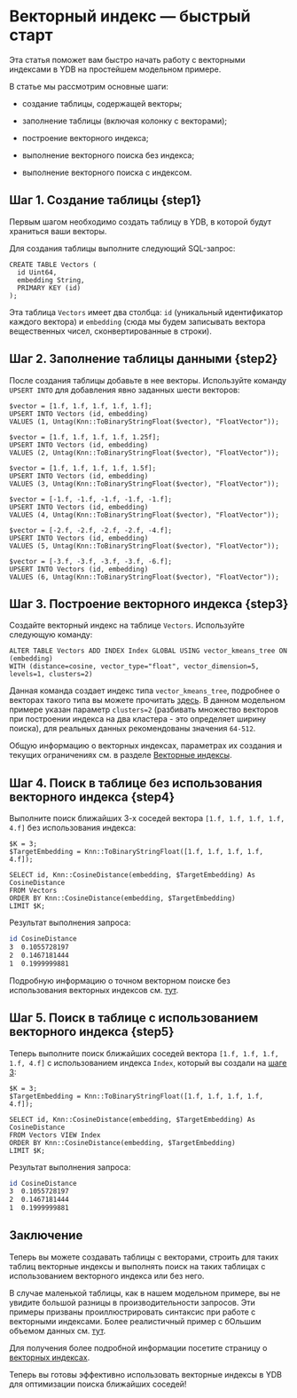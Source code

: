 # Векторный индекс — быстрый старт

Эта статья поможет вам быстро начать работу с векторными индексами в YDB на простейшем модельном примере.

В статье мы рассмотрим основные шаги:

* создание таблицы, содержащей векторы;

* заполнение таблицы (включая колонку с векторами);

* построение векторного индекса;

* выполнение векторного поиска без индекса;

* выполнение векторного поиска с индексом.

## Шаг 1. Создание таблицы {step1}

Первым шагом необходимо создать таблицу в YDB, в которой будут храниться ваши векторы.

Для создания таблицы выполните следующий SQL-запрос:

```yql
CREATE TABLE Vectors (
  id Uint64,
  embedding String,
  PRIMARY KEY (id)
);
```

Эта таблица `Vectors` имеет два столбца: `id` (уникальный идентификатор каждого вектора) и `embedding` (сюда мы будем записывать вектора вещественных чисел, сконвертированные в строки).

## Шаг 2. Заполнение таблицы данными {step2}

После создания таблицы добавьте в нее векторы. Используйте команду `UPSERT INTO` для добавления явно заданных шести векторов:

```yql
$vector = [1.f, 1.f, 1.f, 1.f, 1.f];
UPSERT INTO Vectors (id, embedding)
VALUES (1, Untag(Knn::ToBinaryStringFloat($vector), "FloatVector"));

$vector = [1.f, 1.f, 1.f, 1.f, 1.25f];
UPSERT INTO Vectors (id, embedding)
VALUES (2, Untag(Knn::ToBinaryStringFloat($vector), "FloatVector"));

$vector = [1.f, 1.f, 1.f, 1.f, 1.5f];
UPSERT INTO Vectors (id, embedding)
VALUES (3, Untag(Knn::ToBinaryStringFloat($vector), "FloatVector"));

$vector = [-1.f, -1.f, -1.f, -1.f, -1.f];
UPSERT INTO Vectors (id, embedding)
VALUES (4, Untag(Knn::ToBinaryStringFloat($vector), "FloatVector"));

$vector = [-2.f, -2.f, -2.f, -2.f, -4.f];
UPSERT INTO Vectors (id, embedding)
VALUES (5, Untag(Knn::ToBinaryStringFloat($vector), "FloatVector"));

$vector = [-3.f, -3.f, -3.f, -3.f, -6.f];
UPSERT INTO Vectors (id, embedding)
VALUES (6, Untag(Knn::ToBinaryStringFloat($vector), "FloatVector"));
```

## Шаг 3. Построение векторного индекса {step3}

Создайте векторный индекс на таблице `Vectors`. Используйте следующую команду:

```yql
ALTER TABLE Vectors ADD INDEX Index GLOBAL USING vector_kmeans_tree ON (embedding)
WITH (distance=cosine, vector_type="float", vector_dimension=5, levels=1, clusters=2)
```

Данная команда создает индекс типа `vector_kmeans_tree`, подробнее о векторах такого типа вы можете прочитать [здесь](../../dev/vector-indexes?version=main#kmeans-tree-type). В данном модельном примере указан параметр `clusters=2` (разбивать множество векторов при построении индекса на два кластера - это определяет ширину поиска), для реальных данных рекомендованы значения `64-512`.

Общую информацию о векторных индексах, параметрах их создания и текущих ограничениях см. в разделе [Векторные индексы](../../dev/vector-indexes?version=main).

## Шаг 4. Поиск в таблице без использования векторного индекса {step4}

Выполните поиск ближайших 3-х соседей вектора `[1.f, 1.f, 1.f, 1.f, 4.f]` без использования индекса:

```yql
$K = 3;
$TargetEmbedding = Knn::ToBinaryStringFloat([1.f, 1.f, 1.f, 1.f, 4.f]);

SELECT id, Knn::CosineDistance(embedding, $TargetEmbedding) As CosineDistance
FROM Vectors
ORDER BY Knn::CosineDistance(embedding, $TargetEmbedding)
LIMIT $K;
```

Результат выполнения запроса:

```bash
id CosineDistance
3  0.1055728197
2  0.1467181444
1  0.1999999881
```

Подробную информацию о точном векторном поиске без использования векторных индексов см. [тут](../../yql/reference/udf/list/knn?version=main).

## Шаг 5. Поиск в таблице с использованием векторного индекса {step5}

Теперь выполните поиск ближайших соседей вектора `[1.f, 1.f, 1.f, 1.f, 4.f]` с использованием индекса `Index`, который вы создали на [шаге 3](#шаг-3-построение-векторного-индекса-step3):

```yql
$K = 3;
$TargetEmbedding = Knn::ToBinaryStringFloat([1.f, 1.f, 1.f, 1.f, 4.f]);

SELECT id, Knn::CosineDistance(embedding, $TargetEmbedding) As CosineDistance
FROM Vectors VIEW Index
ORDER BY Knn::CosineDistance(embedding, $TargetEmbedding)
LIMIT $K;
```

Результат выполнения запроса:

```bash
id CosineDistance
3  0.1055728197
2  0.1467181444
1  0.1999999881
```

## Заключение

Теперь вы можете создавать таблицы с векторами, строить для таких таблиц векторные индексы и выполнять поиск на таких таблицах с использованием векторного индекса или без него.

В случае маленькой таблицы, как в нашем модельном примере, вы не увидите большой разницы в производительности запросов. Эти примеры призваны проиллюстрировать синтаксис при работе с векторными индексами. Более реалистичный пример с бОльшим объемом данных см. [тут](vector-index-with-prepared-dataset.md).

Для получения более подробной информации посетите страницу о [векторных индексах](../../dev/vector-indexes?version=main).

Теперь вы готовы эффективно использовать векторные индексы в YDB для оптимизации поиска ближайших соседей!
